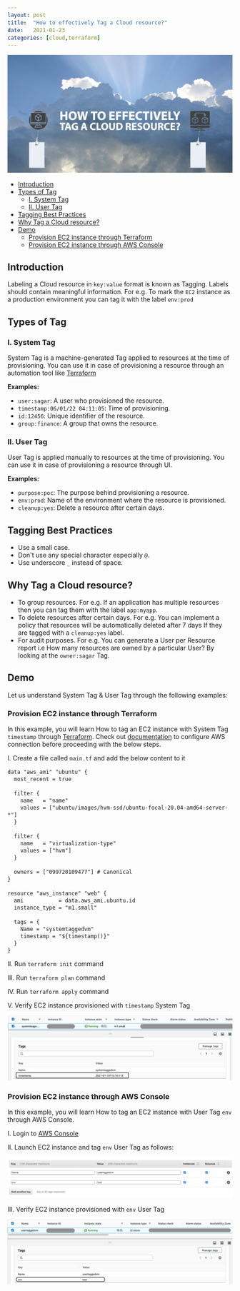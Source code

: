 ```yaml
---
layout: post
title:  "How to effectively Tag a Cloud resource?"
date:   2021-01-23
categories: [cloud,terraform]
---
```


![12 Useful OpenShift Commands You Should Know](https://raw.githubusercontent.com/sagar-jadhav/sagar-jadhav.github.io/master/static/img/_posts/tag_cloud_resource.png)


- [Introduction](#introduction)
- [Types of Tag](#types-of-tag)
	- [I. System Tag](#i-system-tag)
	- [II. User Tag](#ii-user-tag)
- [Tagging Best Practices](#tagging-best-practices)
- [Why Tag a Cloud resource?](#why-tag-a-resource)
- [Demo](#demo)
	- [Provision EC2 instance through Terraform](#provision-ec2-instance-through-terraform)
	- [Provision EC2 instance through AWS Console](#provision-ec2-instance-through-aws-console)

## Introduction

Labeling a Cloud resource in `key:value` format is known as Tagging. Labels should contain meaningful information. For e.g. To mark the `EC2` instance as a production environment you can tag it with the label `env:prod`

## Types of Tag

### I. System Tag

System Tag is a machine-generated Tag applied to resources at the time of provisioning. You can use it in case of provisioning a resource through an automation tool like [Terraform](https://www.terraform.io/)

**Examples:**

- `user:sagar`: A user who provisioned the resource. 
- `timestamp:06/01/22 04:11:05`: Time of provisioning.
- `id:12456`: Unique identifier of the resource.
- `group:finance`: A group that owns the resource.

### II. User Tag

User Tag is applied manually to resources at the time of provisioning. You can use it in case of provisioning a resource through UI.

**Examples:**

- `purpose:poc`: The purpose behind provisioning a resource.
- `env:prod`: Name of the environment where the resource is provisioned.
- `cleanup:yes`: Delete a resource after certain days. 

## Tagging Best Practices

- Use a small case.
- Don't use any special character especially `@`.
- Use underscore `_` instead of space.

## Why Tag a Cloud resource?

- To group resources. For e.g. If an application has multiple resources then you can tag them with the label `app:myapp`.
- To delete resources after certain days. For e.g. You can implement a policy that resources will be automatically deleted after 7 days If they are tagged with a `cleanup:yes` label.
- For audit purposes. For e.g. You can generate a User per Resource report i.e How many resources are owned by a particular User? By looking at the `owner:sagar` Tag.

## Demo

Let us understand System Tag & User Tag through the following examples:

### Provision EC2 instance through Terraform

In this example, you will learn How to tag an EC2 instance with System Tag `timestamp` through [Terraform](https://www.terraform.io/). Check out [documentation](https://registry.terraform.io/providers/hashicorp/aws/latest/docs) to configure AWS connection before proceeding with the below steps.

I. Create a file called `main.tf` and add the below content to it

```
data "aws_ami" "ubuntu" {
  most_recent = true

  filter {
    name   = "name"
    values = ["ubuntu/images/hvm-ssd/ubuntu-focal-20.04-amd64-server-*"]
  }

  filter {
    name   = "virtualization-type"
    values = ["hvm"]
  }

  owners = ["099720109477"] # Canonical
}

resource "aws_instance" "web" {
  ami           = data.aws_ami.ubuntu.id
  instance_type = "m1.small"

  tags = {
    Name = "systemtaggedvm"
    timestamp = "${timestamp()}"
  }
}
```

II. Run `terraform init` command

III. Run `terraform plan` command

IV. Run `terraform apply` command

V. Verify EC2 instance provisioned with `timestamp` System Tag

![EC2 instance with timestamp System Tag](https://raw.githubusercontent.com/sagar-jadhav/sagar-jadhav.github.io/master/static/img/_posts/systemtag1.png)


### Provision EC2 instance through AWS Console

In this example, you will learn How to tag an EC2 instance with User Tag `env` through AWS Console.

I. Login to [AWS Console](https://aws.amazon.com/console/)

II. Launch EC2 instance and tag `env` User Tag as follows:

![Adding User Tag env to EC2 instance](https://raw.githubusercontent.com/sagar-jadhav/sagar-jadhav.github.io/master/static/img/_posts/usertag2.png)

III. Verify EC2 instance provisioned with `env` User Tag

![EC2 instance with env User Tag](https://raw.githubusercontent.com/sagar-jadhav/sagar-jadhav.github.io/master/static/img/_posts/usertag1.png)